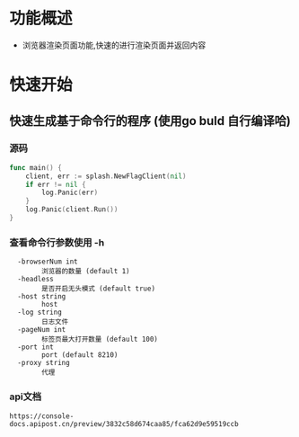 # 功能概述
* 浏览器渲染页面功能,快速的进行渲染页面并返回内容

# 快速开始
## 快速生成基于命令行的程序  (使用go buld 自行编译哈)
### 源码
```go
func main() {
	client, err := splash.NewFlagClient(nil)
	if err != nil {
		log.Panic(err)
	}
	log.Panic(client.Run())
}
```
### 查看命令行参数使用  -h
```shell
  -browserNum int
        浏览器的数量 (default 1)       
  -headless
        是否开启无头模式 (default true)
  -host string
        host
  -log string
        日志文件
  -pageNum int
        标签页最大打开数量 (default 100)
  -port int
        port (default 8210)
  -proxy string
        代理
```
### api文档
```
https://console-docs.apipost.cn/preview/3832c58d674caa85/fca62d9e59519ccb
```